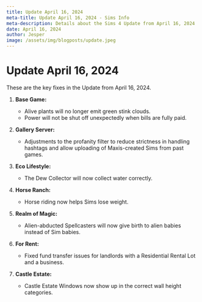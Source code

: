 ```yaml
---
title: Update April 16, 2024
meta-title: Update April 16, 2024 - Sims Info
meta-description: Details about the Sims 4 Update from April 16, 2024
date: April 16, 2024
author: Jesper
image: /assets/img/blogposts/update.jpeg
---
```


# Update April 16, 2024

These are the key fixes in the Update from April 16, 2024.

1. **Base Game:**
   - Alive plants will no longer emit green stink clouds.
   - Power will not be shut off unexpectedly when bills are fully paid.

2. **Gallery Server:**
   - Adjustments to the profanity filter to reduce strictness in handling hashtags and allow uploading of Maxis-created Sims from past games.

3. **Eco Lifestyle:**
   - The Dew Collector will now collect water correctly.

4. **Horse Ranch:**
   - Horse riding now helps Sims lose weight.

5. **Realm of Magic:**
   - Alien-abducted Spellcasters will now give birth to alien babies instead of Sim babies.

6. **For Rent:**
   - Fixed fund transfer issues for landlords with a Residential Rental Lot and a business.

7. **Castle Estate:**
   - Castle Estate Windows now show up in the correct wall height categories.